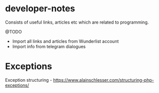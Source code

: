 # developer-notes
Consists of useful links, articles etc which are related to programming. 

@TODO
 * Import all links and articles from Wunderlist account
 * Import info from telegram dialogues

# Exceptions
Exception structuring - https://www.alainschlesser.com/structuring-php-exceptions/
